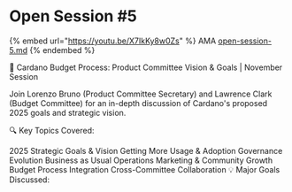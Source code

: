 # Open Session #5



{% embed url="https://youtu.be/X7IkKy8w0Zs" %}
AMA [open-session-5.md](open-session-5.md "mention")
{% endembed %}

🎯 Cardano Budget Process: Product Committee Vision & Goals | November Session

Join Lorenzo Bruno (Product Committee Secretary) and Lawrence Clark (Budget Committee) for an in-depth discussion of Cardano's proposed 2025 goals and strategic vision.

🔍 Key Topics Covered:

2025 Strategic Goals & Vision Getting More Usage & Adoption Governance Evolution Business as Usual Operations Marketing & Community Growth Budget Process Integration Cross-Committee Collaboration 💡 Major Goals Discussed:
